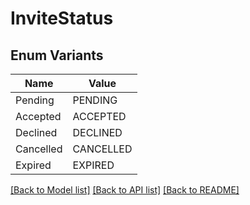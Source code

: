 # InviteStatus

## Enum Variants

| Name | Value |
|---- | -----|
| Pending | PENDING |
| Accepted | ACCEPTED |
| Declined | DECLINED |
| Cancelled | CANCELLED |
| Expired | EXPIRED |


[[Back to Model list]](../README.md#documentation-for-models) [[Back to API list]](../README.md#documentation-for-api-endpoints) [[Back to README]](../README.md)


